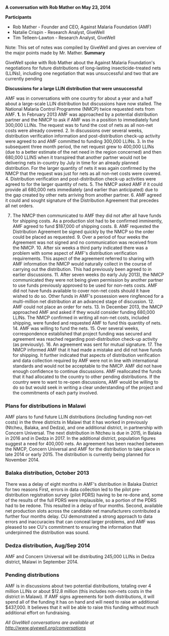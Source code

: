 **A conversation with Rob Mather on May 23, 2014**

**Participants**

* Rob Mather - Founder and CEO, Against Malaria Foundation (AMF)
* Natalie Crispin - Research Analyst, GiveWell
* Tim Telleen-Lawton - Research Analyst, GiveWell

Note: This set of notes was compiled by GiveWell and gives an overview of the major points made by Mr. Mather. **Summary**

GiveWell spoke with Rob Mather about the Against Malaria Foundation's negotiations for future distributions of long-lasting insecticide-treated nets (LLINs), including one negotiation that was unsuccessful and two that are currently pending

**Discussions for a large LLIN distribution that were unsuccessful**

AMF was in conversations with one country for about a year and a half about a large-scale LLIN distribution but discussions have now stalled. The National Malaria Control Programme (NMCP) twice requested nets from AMF. **1.** In February 2013 AMF was approached by a potential distribution partner and the NMCP to ask if AMF was in a position to immediately fund 300,000 LLINs. The request was to fund the cost of nets as all non-net costs were already covered. 2. In discussions over several weeks, distribution verification information and post-distribution check-up activity were agreed to and AMF committed to funding 300,000 LLINs. 3. In the subsequent three month period, the net request grew to 400,000 LLINs (due to a better estimate of the net need in the region concerned) and then 680,000 LLINS when it transpired that another partner would not be delivering nets in-country by July in time for an already planned distribution. For the larger quantity of nets it was again confirmed by the NMCP that the request was just for nets as all non-net costs were covered. 4. Distribution verification and post-distribution check-up activities were agreed to for the larger quantity of nets. 5. The NMCP asked AMF if it could provide all 680,000 nets immediately (and earlier than anticipated) due to the gap created by other nets arriving from another partner. 6. AMF agreed it could and sought signature of the Distribution Agreement that precedes all net orders.

7. The NMCP then communicated to AMF they did not after all have funds for shipping costs. As a production slot had to be confirmed imminently, AMF agreed to fund $187,000 of shipping costs. 8. AMF requested the Distribution Agreement be signed quickly by the NMCP so the order could be placed as requested. 9. Over a period of four weeks the Agreement was not signed and no communication was received from the NMCP. 10. After six weeks a third party indicated there was a problem with some aspect of AMF's distribution verification requirements. This aspect of the agreement referred to sharing with AMF information the NMCP would naturally collect in the course of carrying out the distribution. This had previously been agreed to in earlier discussions. 11. After seven weeks (to early July 2013), the NMCP communicated they were not being given permission by another partner to use funds previously approved to be used for non-nets costs. AMF did not have funds available to cover non-net costs should it have wished to do so. Other funds in AMF's possession were ringfenced for a multi-million net distribution at an advanced stage of discussion. 12. AMF could not place an order for nets. 13. In December 2013, the NMCP approached AMF and asked if they would consider funding 680,000 LLINs. The NMCP confirmed in writing all non-net costs, included shipping, were funded and requested AMF to fund this quantity of nets. 14. AMF was willing to fund the nets. 15. Over several weeks, correspondence established that project funding was secured and agreement was reached regarding post-distribution check-up activity (as previously). 16. An agreement was sent for mutual signature. 17. The NMCP informed AMF that it had made a mistake and did not have funds for shipping. It further indicated that aspects of distribution verification and data collection required by AMF were not in line with international standards and would not be acceptable to the NMCP. AMF did not have enough confidence to continue discussions. AMF reallocated the funds that it had allocated to the country to other pending distributions. If the country were to want to re-open discussions, AMF would be willing to do so but would seek in writing a clear understanding of the project and the commitments of each party involved.

### Plans for distributions in Malawi

AMF plans to fund future LLIN distributions (including funding non-net costs) in the three districts in Malawi that it has worked in previously (Ntcheu, Balaka, and Dedza), and one additional district, in partnership with Concern Universal. The next distribution in Ntcheu is due in 2015, in Balaka in 2016 and in Dedza in 2017. In the additional district, population figures suggest a need for 400,000 nets. An agreement has been reached between the NMCP, Concern Universal and AMF for the distribution to take place in late 2014 or early 2015. The distribution is currently being planned for November 2014.

### Balaka distribution, October 2013

There was a delay of eight months in AMF's distribution in Balaka District for two reasons First, errors in data collection led to the pilot pre-distribution registration survey (pilot PDRS) having to be re-done and, some of the results of the full PDRS were implausible, so a portion of the PDRS had to be redone. This resulted in a delay of four months. Second, available net production slots across the candidate net manufacturers contributed a further four months delay. CU demonstrated a strong approach to data errors and inaccuracies that can conceal larger problems, and AMF was pleased to see CU's commitment to ensuring the information that underpinned the distribution was sound.

### Dedza distribution, Aug/Sep 2014

AMF and Concern Universal will be distributing 245,000 LLINs in Dedza district, Malawi in September 2014.

### Pending distributions

AMF is in discussions about two potential distributions, totaling over 4 million LLINs or about $12.8 million (this includes non-nets costs in the district in Malawi). If AMF signs agreements for both distributions, it will spend all of the funding it has on hand and will need to raise an additional $437,000. It believes that it will be able to raise this funding without much additional effort on fundraising.

_All GiveWell conversations are available at http://www.givewell.org/conversations_